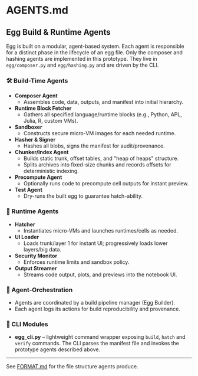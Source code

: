 # AGENTS.md

## Egg Build & Runtime Agents

Egg is built on a modular, agent-based system. Each agent is responsible for a
distinct phase in the lifecycle of an egg file.  Only the composer and hashing
agents are implemented in this prototype.  They live in
`egg/composer.py` and `egg/hashing.py` and are driven by the CLI.

### 🛠 Build-Time Agents

- **Composer Agent**
  - Assembles code, data, outputs, and manifest into initial hierarchy.
- **Runtime Block Fetcher**
  - Gathers all specified language/runtime blocks (e.g., Python, APL, Julia, R, custom VMs).
- **Sandboxer**
  - Constructs secure micro-VM images for each needed runtime.
- **Hasher & Signer**
  - Hashes all blobs, signs the manifest for audit/provenance.
- **Chunker/Index Agent**
  - Builds static trunk, offset tables, and "heap of heaps" structure.
  - Splits archives into fixed-size chunks and records offsets for deterministic indexing.
- **Precompute Agent**
  - Optionally runs code to precompute cell outputs for instant preview.
- **Test Agent**
  - Dry-runs the built egg to guarantee hatch-ability.

### 🐣 Runtime Agents

- **Hatcher**
  - Instantiates micro-VMs and launches runtimes/cells as needed.
- **UI Loader**
  - Loads trunk/layer 1 for instant UI; progressively loads lower layers/big data.
- **Security Monitor**
  - Enforces runtime limits and sandbox policy.
- **Output Streamer**
  - Streams code output, plots, and previews into the notebook UI.

### 🚦 Agent-Orchestration
- Agents are coordinated by a build pipeline manager (Egg Builder).
- Each agent logs its actions for build reproducibility and provenance.

### 🧰 CLI Modules
- **egg_cli.py** – lightweight command wrapper exposing `build`, `hatch` and
  `verify` commands. The CLI parses the manifest file and invokes the prototype
  agents described above.

---

See [FORMAT.md](FORMAT.md) for the file structure agents produce.

